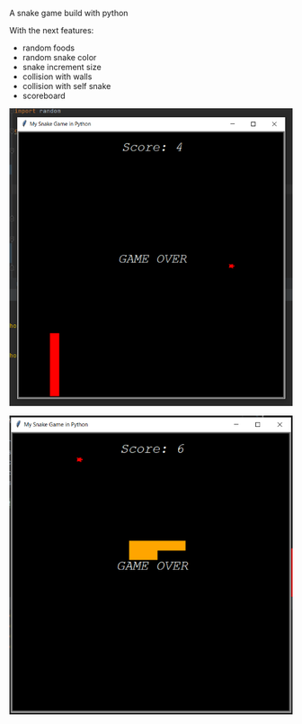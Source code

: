A snake game build with python

With the next features:

- random foods
- random snake color
- snake increment size
- collision with walls
- collision with self snake
- scoreboard

![img.png](img.png)

![img_1.png](img_1.png)
